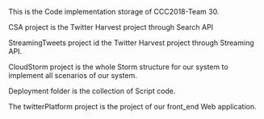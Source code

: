 This is the Code implementation storage of CCC2018-Team 30.

CSA project is the Twitter Harvest project through Search API

StreamingTweets project id the Twitter Harvest project through Streaming API.

CloudStorm project is the whole Storm structure for our system to implement all scenarios of our system.

Deployment folder is the collection of Script code.

The twitterPlatform project is the project of our front_end Web application.
